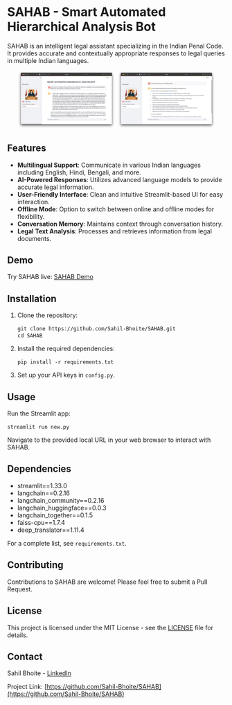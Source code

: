 # SAHAB - Smart Automated Hierarchical Analysis Bot

SAHAB is an intelligent legal assistant specializing in the Indian Penal Code. It provides accurate and contextually appropriate responses to legal queries in multiple Indian languages.

<div align="center">
  <img src="images/Screenshot1.png" alt="SAHAB Interface" width="45%">
  <img src="images/Screenshot2.png" alt="SAHAB in Action" width="45%">
</div>

## Features

- **Multilingual Support**: Communicate in various Indian languages including English, Hindi, Bengali, and more.
- **AI-Powered Responses**: Utilizes advanced language models to provide accurate legal information.
- **User-Friendly Interface**: Clean and intuitive Streamlit-based UI for easy interaction.
- **Offline Mode**: Option to switch between online and offline modes for flexibility.
- **Conversation Memory**: Maintains context through conversation history.
- **Legal Text Analysis**: Processes and retrieves information from legal documents.

## Demo

Try SAHAB live: [SAHAB Demo](https://sahab-demo.streamlit.app)

## Installation

1. Clone the repository:
   ```
   git clone https://github.com/Sahil-Bhoite/SAHAB.git
   cd SAHAB
   ```

2. Install the required dependencies:
   ```
   pip install -r requirements.txt
   ```

3. Set up your API keys in `config.py`.

## Usage

Run the Streamlit app:

```
streamlit run new.py
```

Navigate to the provided local URL in your web browser to interact with SAHAB.

## Dependencies

- streamlit==1.33.0
- langchain==0.2.16
- langchain_community==0.2.16
- langchain_huggingface==0.0.3
- langchain_together==0.1.5
- faiss-cpu==1.7.4
- deep_translator==1.11.4

For a complete list, see `requirements.txt`.

## Contributing

Contributions to SAHAB are welcome! Please feel free to submit a Pull Request.

## License

This project is licensed under the MIT License - see the [LICENSE](https://github.com/Sahil-Bhoite/SAHAB/blob/main/LICENSE) file for details.

## Contact

Sahil Bhoite - [LinkedIn](https://www.linkedin.com/in/sahil-bhoite/)

Project Link: [https://github.com/Sahil-Bhoite/SAHAB](https://github.com/Sahil-Bhoite/SAHAB)

